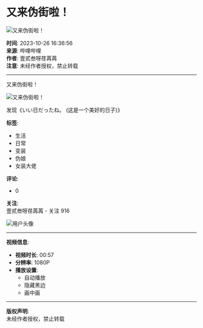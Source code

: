 # 又来伪街啦！

![又来伪街啦！](//i2.hdslb.com/bfs/archive/901dc098c85138c0f34cf9b9d86bde7c5eaed3a1.jpg@100w_100h_1c.webp)

**时间**: 2023-10-26 16:36:56  
**来源**: 哔哩哔哩  
**作者**: 壹贰叁呀荏苒苒  
**注意**: 未经作者授权，禁止转载  

---

又来伪街啦！

![又来伪街啦！](//i2.hdslb.com/bfs/archive/901dc098c85138c0f34cf9b9d86bde7c5eaed3a1.jpg@518w_290h_1c_!web-video-share-cover.webp)

发现《いい日だったね。 (这是一个美好的日子)》

**标签**:  
- 生活  
- 日常  
- 变装  
- 伪娘  
- 女装大佬  

**评论**:  
- 0  

**关注**:  
壹贰叁呀荏苒苒 - 关注 916  

![用户头像](//i1.hdslb.com/bfs/face/f7f2ecf48155cce45f4781be1f6a3366e3f50ed2.jpg@96w_96h_1c_1s_!web-avatar.webp)

--- 

**视频信息**:   
- **视频时长**: 00:57  
- **分辨率**: 1080P  
- **播放设置**: 
  - 自动播放
  - 隐藏黑边
  - 画中画  

--- 

**版权声明**:  
未经作者授权，禁止转载